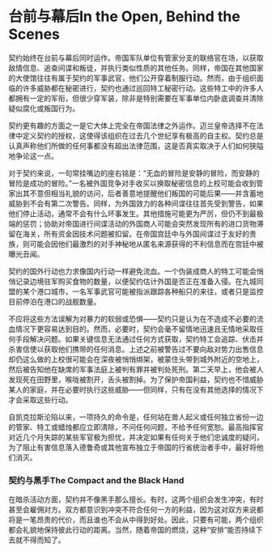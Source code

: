 # 台前与幕后In the Open, Behind the Scenes

契约始终在台前与幕后同时运作。帝国军队单位有管家分支的联络官在场，以获取敌情信息、追查间谍和叛徒，并执行类似性质的其他任务。同样，帝国在其他国家的大使馆往往有属于契约的军事武官，他们公开穿着制服行动。然而，由于组织面临的许多威胁都在秘密进行，契约也通过巡回特工秘密行动。这些特工中的许多人都拥有一定的军衔，但很少穿军装，除非是特别需要在军事单位内卧底调查并清除疑似腐化或叛国行为。

契约更有趣的方面之一是它大体上完全在帝国法律之外运作。迈兰皇帝选择不在法律中定义契约的授权，这使得该组织在过去几个世纪享有极高的自主权。契约总是认真声称他们所做的任何事都没有超出法律范围，这是否真实取决于人们如何狭隘地争论这一点。

对于契约来说，一句常挂嘴边的座右铭是：“无血的冒险是安静的冒险，而安静的冒险是成功的冒险。”一名被外国竞争对手收买以换取秘密信息的上校可能会收到管家出其不意但相当礼貌的访问，后者善意地提醒他们叛国的可能后果——并含蓄地威胁到不会有第二次警告。同样，为外国效力的各种间谍往往首先受到警告，如果他们停止活动，通常不会有什么坏事发生。其他措施可能更为严厉，但仍不到最极端的惩罚；协助对帝国进行间谍活动的外国商人可能会突然发现所有的进口货物滞留在海关，所有资金因技术问题被扣留。在帝国宫廷中与外国间谍过于友好的贵族，则可能会因他们最激烈的对手神秘地从匿名来源获得的不利信息而在宫廷中被曝光丑闻。

契约的国外行动也力求像国内行动一样避免流血。一个伪装成商人的特工可能会悄悄记录边境驻军购买食物的数量，以便契约估计外国是否正在准备入侵。在九城同盟的某个港口城市，一名军事武官可能被指派跟踪各种船只的来往，或者只是监控目前停泊在港口的战舰数量。

不应将这些方法误解为对暴力的软弱或恐惧——契约只是认为在不造成不必要的流血情况下更容易达到目的。然而，必要时，契约会毫不留情地迅速且无情地采取任何手段解决问题。如果关键信息无法通过任何方式获取，契约特工会追踪、伏击并杀害信使以获取他们携带的任何消息。上述之前被警告过不要向敌对势力出售信息却仍这么做的上校很可能会在深夜被悄悄绑架，被蒙住头带到城外附近的空地上，然后被告知他在缺席的军事法庭上被判有罪并被判处死刑。第二天早上，他会被人发现死在田野里，喉咙被割开，舌头被割掉。为了保护帝国利益，契约也不惜威胁某人的家庭，并在必要时执行这些威胁——但同样，只有在没有其他选择的情况下才会采取这些行动。

自凯克拉斯沦陷以来，一项持久的命令是，任何站在兽人起义或任何独立省份一边的管家、特工或蜡烛都应立即清除，不问任何问题，不给予任何宽恕。最高指挥官对近几个月失踪的某些军官极为担忧，并决定如果有任何关于他们忠诚度的疑问，为了阻止有害信息落入德鲁奇或其他宣布独立于帝国的行省统治者手中，最好将他们消灭。

### 契约与黑手The Compact and the Black Hand

在暗杀活动方面，契约并不像黑手那么擅长。有时，这两个组织会发生冲突，有时甚至会雇佣对方。双方都意识到冲突不符合任何一方的利益，因为这对双方来说都将是一笔昂贵的代价，而且谁也不会从中得到好处。因此，只要有可能，两个组织都会礼貌地保持彼此行动的距离。当然，随着帝国的燃烧，这种“安排”能否持续下去就不得而知了。
